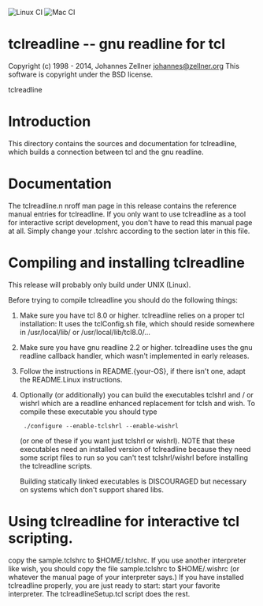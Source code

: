 ![Linux CI](https://github.com/flightaware/tclreadline/workflows/Linux%20CI/badge.svg)
![Mac CI](https://github.com/flightaware/tclreadline/workflows/Mac%20CI/badge.svg)

# tclreadline -- gnu readline for tcl

Copyright (c) 1998 - 2014, Johannes Zellner <johannes@zellner.org>
This software is copyright under the BSD license.



tclreadline


Introduction
===============

This directory contains the sources and documentation for tclreadline,
which builds a connection between tcl and the gnu readline.

Documentation
================

The tclreadline.n nroff man page in this release contains the reference
manual entries for tclreadline.  If you only want to use tclreadline as
a tool for interactive script development,  you don't have to read this
manual page at all.  Simply change your .tclshrc according to the section
later in this file.

Compiling and installing tclreadline
=======================================

This release will probably only build under UNIX (Linux).

Before trying to compile tclreadline you should do the following things:

1. Make sure you have tcl 8.0 or higher. 
   tclreadline relies on a proper tcl installation:
   It uses the tclConfig.sh file, which should reside somewhere
   in /usr/local/lib/ or /usr/local/lib/tcl8.0/...

2. Make sure you have gnu readline 2.2 or higher.
   tclreadline uses the gnu readline callback handler, which
   wasn't implemented in early releases.

3. Follow the instructions in README.{your-OS}, if there isn't one,
   adapt the README.Linux instructions.

4. Optionally (or additionally) you can build the executables
   tclshrl and / or wishrl which are a readline enhanced replacement
   for tclsh and wish. To compile these executable you should type

        ./configure --enable-tclshrl --enable-wishrl

    (or one of these if you want just tclshrl or wishrl).
    NOTE that these executables need an installed version of
    tclreadline because they need some script files to run
    so you can't test tclshrl/wishrl before installing
    the tclreadline scripts.

    Building statically linked executables is DISCOURAGED
    but necessary on systems which don't support shared libs.


Using tclreadline for interactive tcl scripting.
================================================

copy the sample.tclshrc to $HOME/.tclshrc. If you use another interpreter
like wish, you should copy the file sample.tclshrc to $HOME/.wishrc
(or whatever the manual page of your interpreter says.) If you have
installed tclreadline properly, you are just ready to start:
start your favorite interpreter. The tclreadlineSetup.tcl script
does the rest.

